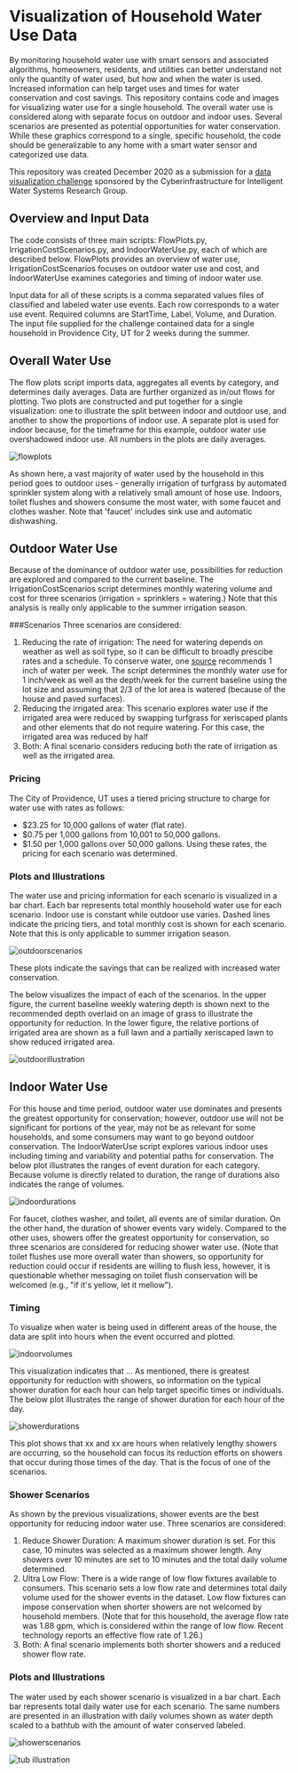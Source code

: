 # Visualization of Household Water Use Data

By monitoring household water use with smart sensors and associated algorithms, homeowners, residents, and utilities can better understand not only the quantity of water used, but how and when the water is used. Increased information can help target uses and times for water conservation and cost savings. This repository contains code and images for visualizing water use for a single household. The overall water use is considered along with separate focus on outdoor and indoor uses. Several scenarios are presented as potential opportunities for water conservation. While these graphics correspond to a single, specific household, the code should be generalizable to any home with a smart water sensor and categorized use data.

This repository was created December 2020 as a submission for a [data visualization challenge](https://github.com/UCHIC/CIWS-VisChallenge/) sponsored by the Cyberinfrastructure for Intelligent Water Systems Research Group.

## Overview and Input Data
The code consists of three main scripts: FlowPlots.py, IrrigationCostScenarios.py, and IndoorWaterUse.py, each of which are described below. FlowPlots provides an overview of water use, IrrigationCostScenarios focuses on outdoor water use and cost, and IndoorWaterUse examines categories and timing of indoor water use.

Input data for all of these scripts is a comma separated values files of classified and labeled water use events. Each row corresponds to a water use event. Required columns are StartTime, Label, Volume, and Duration. The input file supplied for the challenge contained data for a single household in Providence City, UT for 2 weeks during the summer.

## Overall Water Use
The flow plots script imports data, aggregates all events by category, and determines daily averages. Data are further organized as in/out flows for plotting. Two plots are constructed and put together for a single visualization: one to illustrate the split between indoor and outdoor use, and another to show the proportions of indoor use. A separate plot is used for indoor because, for the timeframe for this example, outdoor water use overshadowed indoor use. All numbers in the plots are daily averages.

![flowplots](/Images/flowplots.png)

As shown here, a vast majority of water used by the household in this period goes to outdoor uses - generally irrigation of turfgrass by automated sprinkler system along with a relatively small amount of hose use. Indoors, toilet flushes and showers consume the most water, with some faucet and clothes washer. Note that 'faucet' includes sink use and automatic dishwashing.

## Outdoor Water Use
Because of the dominance of outdoor water use, possibilities for reduction are explored and compared to the current baseline. The IrrigationCostScenarios script determines monthly watering volume and cost for three scenarios (irrigation = sprinklers = watering.) Note that this analysis is really only applicable to the summer irrigation season.

###Scenarios
Three scenarios are considered:
1. Reducing the rate of irrigation: The need for watering depends on weather as well as soil type, so it can be difficult to broadly prescibe rates and a schedule. To conserve water, one [source](https://www.lowes.com/n/how-to/watering-tips) recommends 1 inch of water per week. The script determines the monthly water use for 1 inch/week as well as the depth/week for the current baseline using the lot size and assuming that 2/3 of the lot area is watered (because of the house and paved surfaces). 
2. Reducing the irrigated area: This scenario explores water use if the irrigated area were reduced by swapping turfgrass for xeriscaped plants and other elements that do not require watering. For this case, the irrigated area was reduced by half
3. Both: A final scenario considers reducing both the rate of irrigation as well as the irrigated area.

### Pricing
The City of Providence, UT uses a tiered pricing structure to charge for water use with rates as follows: 
- $23.25 for 10,000 gallons of water (flat rate).
- $0.75 per 1,000 gallons from 10,001 to 50,000 gallons.
- $1.50 per 1,000 gallons over 50,000 gallons.
Using these rates, the pricing for each scenario was determined.

### Plots and Illustrations
The water use and pricing information for each scenario is visualized in a bar chart. Each bar represents total monthly household water use for each scenario. Indoor use is constant while outdoor use varies. Dashed lines indicate the pricing tiers, and total monthly cost is shown for each scenario. Note that this is only applicable to summer irrigation season.

![outdoorscenarios](/Images/outdoor_scenarios.png)

These plots indicate the savings that can be realized with increased water conservation.

 The below visualizes the impact of each of the scenarios. In the upper figure, the current baseline weekly watering depth is shown next to the recommended depth overlaid on an image of grass to illustrate the opportunity for reduction. In the lower figure, the relative portions of irrigated area are shown as a full lawn and a partially xeriscaped lawn to show reduced irrigated area. 
 
 ![outdoorillustration](/Images/outdoor_illustration.png)
 
 ## Indoor Water Use
For this house and time period, outdoor water use dominates and presents the greatest opportunity for conservation; however, outdoor use will not be significant for portions of the year, may not be as relevant for some households, and some consumers may want to go beyond outdoor conservation. The IndoorWaterUse script explores various indoor uses including timing and variability and potential paths for conservation. The below plot illustrates the ranges of event duration for each category. Because volume is directly related to duration, the range of durations also indicates the range of volumes. 

![indoordurations](/Images/indoor_durations.png)

For faucet, clothes washer, and toilet, all events are of similar duration. On the other hand, the duration of shower events vary widely. Compared to the other uses, showers offer the greatest opportunity for conservation, so three scenarios are considered for reducing shower water use. (Note that toilet flushes use more overall water than showers, so opportunity for reduction could occur if residents are willing to flush less, however, it is questionable whether messaging on toilet flush conservation will be welcomed (e.g., "if it's yellow, let it mellow").

### Timing
To visualize when water is being used in different areas of the house, the data are split into hours when the event occurred and plotted.

![indoorvolumes](/Images/indoor_volumes.png)

This visualization indicates that ... As mentioned, there is greatest opportunity for reduction with showers, so  information on the typical shower duration for each hour can help target specific times or individuals. The below plot illustrates the range of shower duration for each hour of the day.

![showerdurations](/Images/shower_durations.png)

This plot shows that xx and xx are hours when relatively lengthy showers are occurring, so the household can focus its reduction efforts on showers that occur during those times of the day. That is the focus of one of the scenarios.

### Shower Scenarios
As shown by the previous visualizations, shower events are the best opportunity for reducing indoor water use. Three scenarios are considered:
1. Reduce Shower Duration: A maximum shower duration is set. For this case, 10 minutes was selected as a maximum shower length. Any showers over 10 minutes are set to 10 minutes and the total daily volume determined.
2. Ultra Low Flow: There is a wide range of low flow fixtures available to consumers. This scenario sets a low flow rate and determines total daily volume used for the shower events in the dataset. Low flow fixtures can impose conservation when shorter showers are not welcomed by household members. (Note that for this household, the average flow rate was 1.88 gpm, which is considered within the range of low flow. Recent technology reports an effective flow rate of 1.26.)
3. Both: A final scenario implements both shorter showers and a reduced shower flow rate. 

### Plots and Illustrations
The water used by each shower scenario is visualized in a bar chart. Each bar represents total daily water use for each scenario. The same numbers are presented in an illustration with daily volumes shown as water depth scaled to a bathtub with the amount of water conserved labeled.

![showerscenarios](/Images/shower_scenarios.png)

![tub illustration](/Images/Tub_illustration.png)












 

